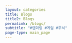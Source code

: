 ```yaml
---
layout: categories
title: Blogs
title2: Blogs
permalink: /blogs/
subtitle: "#렌더링 #게임 #주식"
page-type: main_page
---
```

